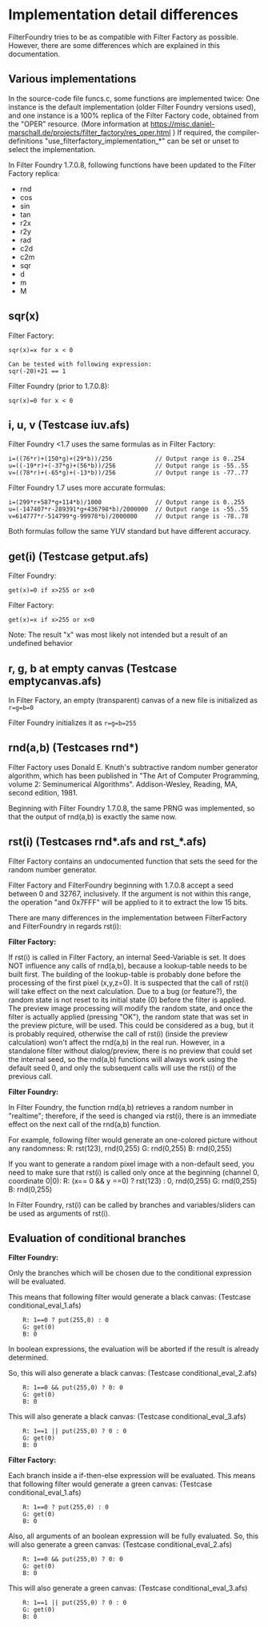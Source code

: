 

Implementation detail differences
=================================

FilterFoundry tries to be as compatible with Filter Factory as possible.
However, there are some differences which are explained in this documentation.

Various implementations
-----------------------

In the source-code file funcs.c, some functions are implemented twice:
One instance is the default implementation (older Filter Foundry versions used),
and one instance is a 100% replica of the Filter Factory code, obtained
from the "OPER" resource.
(More information at https://misc.daniel-marschall.de/projects/filter_factory/res_oper.html )
If required, the compiler-definitions "use_filterfactory_implementation_*"
can be set or unset to select the implementation.

In Filter Foundry 1.7.0.8, following functions have been updated to the Filter Factory replica:
- rnd
- cos
- sin
- tan
- r2x
- r2y
- rad
- c2d
- c2m
- sqr
- d
- m
- M


sqr(x)
------

Filter Factory:

	sqr(x)=x for x < 0
	
	Can be tested with following expression:
	sqr(-20)+21 == 1

Filter Foundry (prior to 1.7.0.8):

	sqr(x)=0 for x < 0

i, u, v (Testcase iuv.afs)
-------

Filter Foundry <1.7 uses the same formulas as in Filter Factory:

    i=((76*r)+(150*g)+(29*b))/256            // Output range is 0..254
    u=((-19*r)+(-37*g)+(56*b))/256           // Output range is -55..55
    v=((78*r)+(-65*g)+(-13*b))/256           // Output range is -77..77

Filter Foundry 1.7 uses more accurate formulas:

    i=(299*r+587*g+114*b)/1000               // Output range is 0..255
    u=(-147407*r-289391*g+436798*b)/2000000  // Output range is -55..55
    v=614777*r-514799*g-99978*b)/2000000     // Output range is -78..78

Both formulas follow the same YUV standard but have different accuracy.


get(i) (Testcase getput.afs)
------

Filter Foundry:

    get(x)=0 if x>255 or x<0

Filter Factory:

    get(x)=x if x>255 or x<0

Note: The result "x" was most likely not intended but a result of an undefined behavior


r, g, b at empty canvas (Testcase emptycanvas.afs)
-----------------------

In Filter Factory, an empty (transparent) canvas of a new file is initialized as `r=g=b=0`

Filter Foundry initializes it as `r=g=b=255`


rnd(a,b) (Testcases rnd*)
--------

Filter Factory uses Donald E. Knuth's subtractive random number generator algorithm,
which has been published in "The Art of Computer Programming, volume 2: Seminumerical Algorithms".
Addison-Wesley, Reading, MA, second edition, 1981.

Beginning with Filter Foundry 1.7.0.8, the same PRNG was implemented,
so that the output of rnd(a,b) is exactly the same now.


rst(i) (Testcases rnd*.afs and rst_*.afs)
------

Filter Factory contains an undocumented function that sets the seed for the random number generator.

Filter Factory and FilterFoundry beginning with 1.7.0.8 accept a seed between 0 and 32767, inclusively.
If the argument is not within this range, the operation "and 0x7FFF" will be applied to it
to extract the low 15 bits.

There are many differences in the implementation between FilterFactory and FilterFoundry in regards rst(i):

**Filter Factory:**

If rst(i) is called in Filter Factory, an internal Seed-Variable is set.
It does NOT influence any calls of rnd(a,b), because a lookup-table needs to be built first.
The building of the lookup-table is probably done before the processing of the first pixel (x,y,z=0).
It is suspected that the call of rst(i) will take effect on the next calculation.
Due to a bug (or feature?), the random state is not reset to its initial state (0) before the
filter is applied. The preview image processing will modify the random state, and once the filter
is actually applied (pressing "OK"), the random state that was set in the preview picture, will be used.
This could be considered as a bug, but it is probably required, otherwise the call of rst(i)
(inside the preview calculation) won't affect the rnd(a,b) in the real run.
However, in a standalone filter without dialog/preview, there is no preview that could set
the internal seed, so the rnd(a,b) functions will always work using the default seed 0,
and only the subsequent calls will use the rst(i) of the previous call.

**Filter Foundry:**

In Filter Foundry, the function rnd(a,b) retrieves a random number in "realtime"; therefore, if the
seed is changed via rst(i), there is an immediate effect on the next call of the rnd(a,b) function.

For example, following filter would generate an one-colored picture without any randomness:
        R: rst(123), rnd(0,255)
        G: rnd(0,255)
        B: rnd(0,255)

If you want to generate a random pixel image with a non-default seed, you need to make sure
that rst(i) is called only once at the beginning (channel 0, coordinate 0|0):
        R: (x== 0 && y ==0) ? rst(123) : 0, rnd(0,255)
        G: rnd(0,255)
        B: rnd(0,255)

In Filter Foundry, rst(i) can be called by branches and variables/sliders can
be used as arguments of rst(i).


Evaluation of conditional branches
----------------------------------

**Filter Foundry:**

Only the branches which will be chosen due to the conditional expression will be evaluated.

This means that following filter would generate a black canvas: (Testcase conditional_eval_1.afs)

        R: 1==0 ? put(255,0) : 0
        G: get(0)
        B: 0

In boolean expressions, the evaluation will be aborted if the result is already determined.

So, this will also generate a black canvas: (Testcase conditional_eval_2.afs)

        R: 1==0 && put(255,0) ? 0: 0
        G: get(0)
        B: 0

This will also generate a black canvas: (Testcase conditional_eval_3.afs)

        R: 1==1 || put(255,0) ? 0 : 0
        G: get(0)
        B: 0

**Filter Factory:**

Each branch inside a if-then-else expression will be evaluated.
This means that following filter would generate a green canvas: (Testcase conditional_eval_1.afs)

        R: 1==0 ? put(255,0) : 0
        G: get(0)
        B: 0

Also, all arguments of an boolean expression will be fully evaluated.
So, this will also generate a green canvas: (Testcase conditional_eval_2.afs)

        R: 1==0 && put(255,0) ? 0: 0
        G: get(0)
        B: 0

This will also generate a green canvas: (Testcase conditional_eval_3.afs)

        R: 1==1 || put(255,0) ? 0 : 0
        G: get(0)
        B: 0
